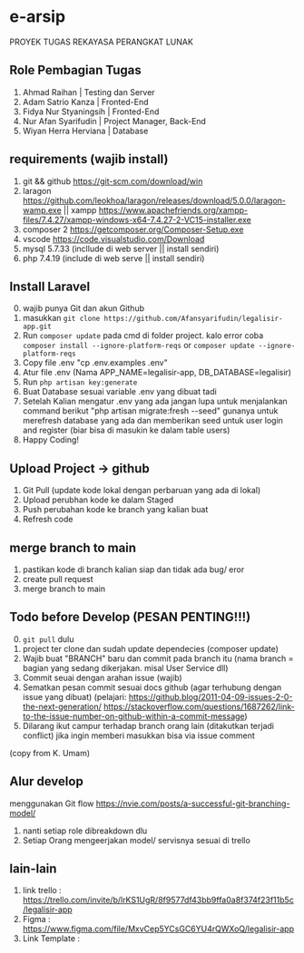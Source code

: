 # e-arsip
PROYEK TUGAS REKAYASA PERANGKAT LUNAK


## Role Pembagian Tugas
1. Ahmad Raihan | Testing dan Server
2. Adam Satrio Kanza | Fronted-End
3. Fidya Nur Styaningsih | Fronted-End
4. Nur Afan Syarifudin | Project Manager, Back-End
5. Wiyan Herra Herviana | Database


## requirements (wajib install) 
1. git && github https://git-scm.com/download/win
2. laragon https://github.com/leokhoa/laragon/releases/download/5.0.0/laragon-wamp.exe || xampp https://www.apachefriends.org/xampp-files/7.4.27/xampp-windows-x64-7.4.27-2-VC15-installer.exe
3. composer 2 https://getcomposer.org/Composer-Setup.exe
4. vscode https://code.visualstudio.com/Download
5. mysql 5.7.33 (incllude di web server || install sendiri)
6. php 7.4.19 (include di web serve || install sendiri)

## Install Laravel
 0. wajib punya Git dan akun Github 
 1. masukkan ```git clone https://github.com/Afansyarifudin/legalisir-app.git```
 2. Run ```composer update``` pada cmd di folder project. kalo error coba ```composer install --ignore-platform-reqs``` or ```composer update --ignore-platform-reqs```
 3. Copy file .env "cp .env.examples .env" 
 4. Atur file .env (Nama APP_NAME=legalisir-app, DB_DATABASE=legalisir)
 5. Run ```php artisan key:generate```
 6. Buat Database sesuai variable .env yang dibuat tadi
 7. Setelah Kalian mengatur .env yang ada jangan lupa untuk menjalankan command berikut
    "php artisan migrate:fresh --seed"
    gunanya untuk merefresh database yang ada dan memberikan seed untuk user login and register (biar bisa di masukin ke dalam table users)
 8. Happy Coding!


## Upload Project -> github 
1. Git Pull (update kode lokal dengan perbaruan yang ada di lokal)
2. Upload perubhan kode ke dalam Staged 
3. Push perubahan kode ke branch yang kalian buat 
4. Refresh code 


## merge branch to main 
1. pastikan kode di branch kalian siap dan tidak ada bug/ eror 
2. create pull request 
3. merge branch to main


## Todo before Develop (PESAN PENTING!!!)
 0. ```git pull``` dulu
 1. project ter clone dan sudah update dependecies (composer update)
 2. Wajib buat "BRANCH" baru dan commit pada branch itu (nama branch = bagian yang sedang dikerjakan. misal User Service dll)
 3. Commit seuai dengan arahan issue (wajib)
 4. Sematkan pesan commit sesuai docs github (agar terhubung dengan issue yang dibuat) (pelajari: https://github.blog/2011-04-09-issues-2-0-the-next-generation/ https://stackoverflow.com/questions/1687262/link-to-the-issue-number-on-github-within-a-commit-message)
 5. Dilarang ikut campur terhadap branch orang lain (ditakutkan terjadi conflict) jika ingin memberi masukkan bisa via issue comment 
 
(copy from K. Umam)
 
 ## Alur develop 
 menggunakan Git flow https://nvie.com/posts/a-successful-git-branching-model/
 1. nanti setiap role dibreakdown dlu 
 2. Setiap Orang mengeerjakan model/ servisnya sesuai di trello 


## lain-lain 
1. link trello : https://trello.com/invite/b/lrKS1UgR/8f9577df43bb9ffa0a8f374f23f11b5c/legalisir-app
2. Figma : https://www.figma.com/file/MxvCep5YCsGC6YU4rQWXoQ/legalisir-app
3. Link Template : 




